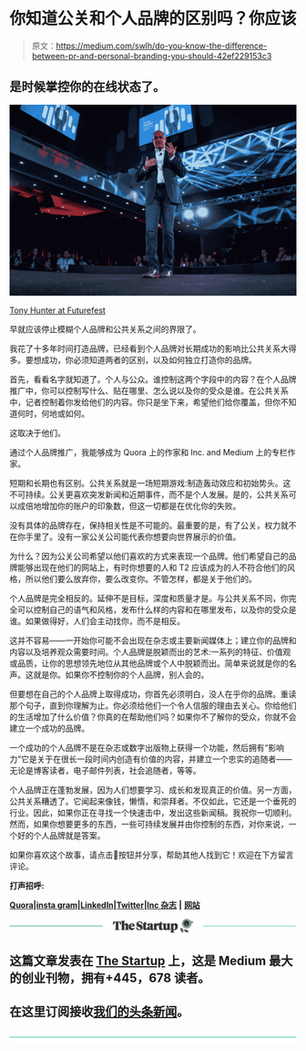 # 你知道公关和个人品牌的区别吗？你应该

> 原文：<https://medium.com/swlh/do-you-know-the-difference-between-pr-and-personal-branding-you-should-42ef229153c3>

## 是时候掌控你的在线状态了。

![](img/1a51e7e79161ff3205fcb1b406a4b3e1.png)

[Tony Hunter at Futurefest](https://tonywhunter.com/)

早就应该停止模糊个人品牌和公共关系之间的界限了。

我花了十多年时间打造品牌，已经看到个人品牌对长期成功的影响比公共关系大得多。要想成功，你必须知道两者的区别，以及如何独立打造你的品牌。

首先，看看名字就知道了。个人与公众。谁控制这两个字段中的内容？在个人品牌推广中，你可以控制写什么、贴在哪里、怎么说以及你的受众是谁。在公共关系中，记者控制着你发给他们的内容。你只是坐下来，希望他们给你覆盖，但你不知道何时，何地或如何。

这取决于他们。

通过个人品牌推广，我能够成为 Quora 上的作家和 Inc. and Medium 上的专栏作家。

短期和长期也有区别。公共关系就是一场短期游戏:制造轰动效应和初始势头。这不可持续。公关更喜欢突发新闻和近期事件，而不是个人发展。是的，公共关系可以成倍地增加你的账户的印象数，但这一切都是在优化你的失败。

没有具体的品牌存在，保持相关性是不可能的。最重要的是，有了公关，权力就不在你手里了。没有一家公关公司能代表你想要向世界展示的价值。

为什么？因为公关公司希望以他们喜欢的方式来表现一个品牌。他们希望自己的品牌能够出现在他们的网站上，有时你想要的人和 T2 应该成为的人不符合他们的风格，所以他们要么放弃你，要么改变你。不管怎样，都是关于他们的。

个人品牌是完全相反的。延伸不是目标，深度和质量才是。与公共关系不同，你完全可以控制自己的语气和风格，发布什么样的内容和在哪里发布，以及你的受众是谁。如果做得好，人们会主动找你，而不是相反。

这并不容易——一开始你可能不会出现在杂志或主要新闻媒体上；建立你的品牌和内容以及培养观众需要时间。个人品牌是脱颖而出的艺术:一系列的特征、价值观或品质，让你的思想领先地位从其他品牌或个人中脱颖而出。简单来说就是你的名声。这就是你。如果你不控制你的个人品牌，别人会的。

但要想在自己的个人品牌上取得成功，你首先必须明白，没人在乎你的品牌。重读那个句子，直到你理解为止。你必须给他们一个令人信服的理由去关心。你给他们的生活增加了什么价值？你真的在帮助他们吗？如果你不了解你的受众，你就不会建立一个成功的品牌。

一个成功的个人品牌不是在杂志或数字出版物上获得一个功能，然后拥有“影响力”它是关于在很长一段时间内创造有价值的内容，并建立一个忠实的追随者——无论是博客读者，电子邮件列表，社会追随者，等等。

个人品牌正在蓬勃发展，因为人们想要学习、成长和发现真正的价值。另一方面，公共关系糟透了。它闻起来像钱，懒惰，和崇拜者。不仅如此，它还是一个垂死的行业。因此，如果你正在寻找一个快速击中，发出这些新闻稿。我祝你一切顺利。然而，如果你想要更多的东西，一些可持续发展并由你控制的东西，对你来说，一个好的个人品牌就是答案。

如果你喜欢这个故事，请点击👏按钮并分享，帮助其他人找到它！欢迎在下方留言评论。

**打声招呼:**

[**Quora**](https://www.quora.com/profile/Ron-Gibori-1)**|**[**insta gram**](https://www.instagram.com/rgibori/)**|**[**LinkedIn**](https://www.linkedin.com/in/rongibori/)**|**[**Twitter**](https://twitter.com/rongibori)**|**[**Inc 杂志**](https://www.inc.com/author/ron-gibori) **|** [**网站**](http://www.idea-booth.com)

[![](img/308a8d84fb9b2fab43d66c117fcc4bb4.png)](https://medium.com/swlh)

## 这篇文章发表在 [The Startup](https://medium.com/swlh) 上，这是 Medium 最大的创业刊物，拥有+445，678 读者。

## 在这里订阅接收[我们的头条新闻](https://growthsupply.com/the-startup-newsletter/)。

[![](img/b0164736ea17a63403e660de5dedf91a.png)](https://medium.com/swlh)